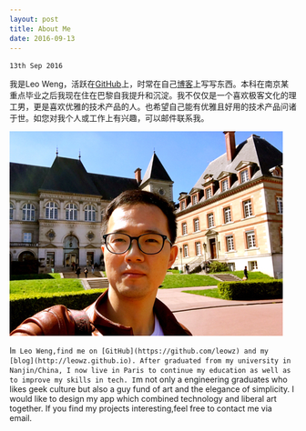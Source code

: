 ```yaml
---
layout: post
title: About Me
date: 2016-09-13
---
```

`13th Sep 2016`

我是Leo Weng，活跃在[GitHub](https://github.com/leowz)上，时常在自己[博客](http://leowz.github.io)上写写东西。本科在南京某重点毕业之后我现在住在巴黎自我提升和沉淀。我不仅仅是一个喜欢极客文化的理工男，更是喜欢优雅的技术产品的人。也希望自己能有优雅且好用的技术产品问诸于世。如您对我个人或工作上有兴趣，可以邮件联系我。

![](assets/images/LeoWeng.jpg)

I`m Leo Weng,find me on [GitHub](https://github.com/leowz) and my [blog](http://leowz.github.io). After graduated from my university in Nanjin/China, I now live in Paris to continue my education as well as to improve my skills in tech. I`m not only a engineering graduates who likes geek culture but also a guy fund of art and the elegance of simplicity. I would like to design my app which combined technology and liberal art together. If you find my projects interesting,feel free to contact me via email.  
